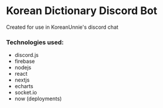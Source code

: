 # Korean Dictionary Discord Bot

Created for use in KoreanUnnie's discord chat

### Technologies used:
* discord.js
* firebase
* nodejs
* react
* nextjs
* echarts
* socket.io
* now (deployments)